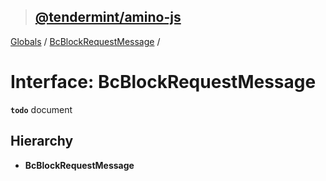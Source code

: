 > ## [@tendermint/amino-js](../README.md)

[Globals](../README.md) / [BcBlockRequestMessage](bcblockrequestmessage.md) /

# Interface: BcBlockRequestMessage

**`todo`** document

## Hierarchy

* **BcBlockRequestMessage**
